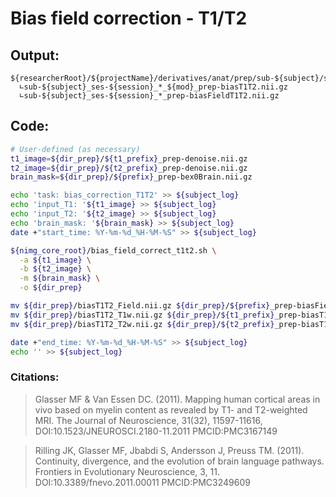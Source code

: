 # Bias field correction - T1/T2
## Output:
```
${researcherRoot}/${projectName}/derivatives/anat/prep/sub-${subject}/ses-${session}/
  ∟sub-${subject}_ses-${session}_*_${mod}_prep-biasT1T2.nii.gz
  ∟sub-${subject}_ses-${session}_*_prep-biasFieldT1T2.nii.gz
```
## Code:
```bash
# User-defined (as necessary)
t1_image=${dir_prep}/${t1_prefix}_prep-denoise.nii.gz
t2_image=${dir_prep}/${t2_prefix}_prep-denoise.nii.gz
brain_mask=${dir_prep}/${prefix}_prep-bex0Brain.nii.gz

echo 'task: bias_correction_T1T2' >> ${subject_log}
echo 'input_T1: '${t1_image} >> ${subject_log}
echo 'input_T2: '${t2_image} >> ${subject_log}
echo 'brain_mask: '${brain_mask} >> ${subject_log}
date +"start_time: %Y-%m-%d_%H-%M-%S" >> ${subject_log}

${nimg_core_root}/bias_field_correct_t1t2.sh \
  -a ${t1_image} \
  -b ${t2_image} \
  -m ${brain_mask} \
  -o ${dir_prep}

mv ${dir_prep}/biasT1T2_Field.nii.gz ${dir_prep}/${prefix}_prep-biasFieldT1T2.nii.gz
mv ${dir_prep}/biasT1T2_T1w.nii.gz ${dir_prep}/${t1_prefix}_prep-biasT1T2.nii.gz
mv ${dir_prep}/biasT1T2_T2w.nii.gz ${dir_prep}/${t2_prefix}_prep-biasT1T2.nii.gz

date +"end_time: %Y-%m-%d_%H-%M-%S" >> ${subject_log}
echo '' >> ${subject_log}
```
### Citations:
> Glasser MF & Van Essen DC. (2011). Mapping human cortical areas in vivo based on myelin content as revealed by T1- and T2-weighted MRI. The Journal of Neuroscience, 31(32), 11597-11616, DOI:10.1523/JNEUROSCI.2180-11.2011 PMCID:PMC3167149

>Rilling JK, Glasser MF, Jbabdi S, Andersson J, Preuss TM. (2011). Continuity, divergence, and the evolution of brain language pathways. Frontiers in Evolutionary Neuroscience, 3, 11. DOI:10.3389/fnevo.2011.00011 PMCID:PMC3249609
